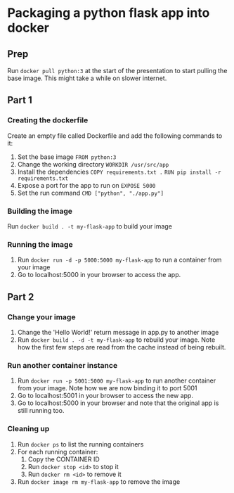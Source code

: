 # Packaging a python flask app into docker

## Prep
Run `docker pull python:3` at the start of the presentation to start pulling the base image. This might take a while on slower internet. 

## Part 1
### Creating the dockerfile
Create an empty file called Dockerfile and add the following commands to it:

1. Set the base image 
    `FROM python:3`
2. Change the working directory
    `WORKDIR /usr/src/app`
3. Install the dependencies
    `COPY requirements.txt .`
    `RUN pip install -r requirements.txt`
4. Expose a port for the app to run on
    `EXPOSE 5000`
5. Set the run command
    `CMD ["python", "./app.py"]`

### Building the image
Run `docker build . -t my-flask-app` to build your image

### Running the image 
1. Run `docker run -d -p 5000:5000 my-flask-app` to run a container from your image
2. Go to localhost:5000 in your browser to access the app. 

## Part 2

### Change your image
1. Change the 'Hello World!' return message in app.py to another image
2. Run `docker build . -d -t my-flask-app` to rebuild your image. Note how the first few steps are read from the cache instead of being rebuilt. 

### Run another container instance 
1. Run `docker run -p 5001:5000 my-flask-app` to run another container from your image. Note how we are now binding it to port 5001
2. Go to localhost:5001 in your browser to access the new app. 
2. Go to localhost:5000 in your browser and note that the original app is still running too. 

### Cleaning up
1. Run `docker ps` to list the running containers
2. For each running container:
    1. Copy the CONTAINER ID
    2. Run `docker stop <id>` to stop it
    3. Run `docker rm <id>` to remove it
3. Run `docker image rm my-flask-app` to remove the image
